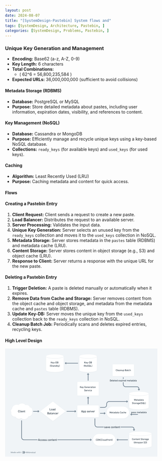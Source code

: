 ```yaml
---
layout: post
date: 2024-08-07
title: "[SystemDesign-Pastebin] System flows and"
tags: [SystemDesign, Architecture, Pastebin, ]
categories: [SystemDesign, Problems, Pastebin, ]
---
```



### Unique Key Generation and Management

- **Encoding:** Base62 (a-z, A-Z, 0-9)
- **Key Length:** 6 characters
- **Total Combinations:**
	- \( 62^6 = 56,800,235,584 \)
- **Expected URLs:** 36,000,000,000 (sufficient to avoid collisions)

#### Metadata Storage (RDBMS)

- **Database:** PostgreSQL or MySQL
- **Purpose:** Store detailed metadata about pastes, including user information, expiration dates, visibility, and references to content.

#### Key Management (NoSQL)

- **Database:** Cassandra or MongoDB
- **Purpose:** Efficiently manage and recycle unique keys using a key-based NoSQL database.
- **Collections:** `ready_keys` (for available keys) and `used_keys` (for used keys).

#### Caching

- **Algorithm:** Least Recently Used (LRU)
- **Purpose:** Caching metadata and content for quick access.

#### Flows


#### Creating a Pastebin Entry

1. **Client Request:** Client sends a request to create a new paste.
2. **Load Balancer:** Distributes the request to an available server.
3. **Server Processing:** Validates the input data.
4. **Unique Key Generation:** Server selects an unused key from the `ready_keys` collection and moves it to the `used_keys` collection in NoSQL.
5. **Metadata Storage:** Server stores metadata in the `pastes` table (RDBMS) and metadata cache (LRU).
6. **Content Storage:** Server stores content in object storage (e.g., S3) and object cache (LRU).
7. **Response to Client:** Server returns a response with the unique URL for the new paste.

#### Deleting a Pastebin Entry

1. **Trigger Deletion:** A paste is deleted manually or automatically when it expires.
2. **Remove Data from Cache and Storage:** Server removes content from the object cache and object storage, and metadata from the metadata cache and `pastes` table (RDBMS).
3. **Update Key-DB:** Server moves the unique key from the `used_keys` collection back to the `ready_keys` collection in NoSQL.
4. **Cleanup Batch Job:** Periodically scans and deletes expired entries, recycling keys.

#### High Level Design


![0](/assets/img/2024-08-07-[SystemDesign-Pastebin]-System-flows-and.md/0.png)

